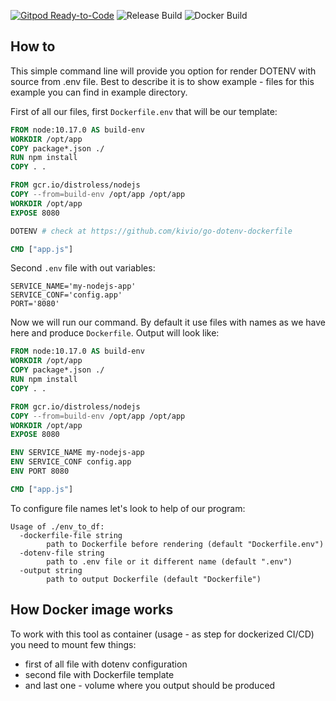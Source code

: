 [![Gitpod Ready-to-Code](https://img.shields.io/badge/Gitpod-Ready--to--Code-blue?logo=gitpod)](https://gitpod.io/#https://github.com/kivio/go-dotenv-dockerfile) 
![Release Build](https://github.com/kivio/go-dotenv-dockerfile/workflows/Release%20Build/badge.svg?branch=master)
![Docker Build](https://github.com/kivio/go-dotenv-dockerfile/workflows/Docker%20Build/badge.svg?branch=master)

## How to ##

This simple command line will provide you option for render DOTENV with source from .env file.
Best to describe it is to show example - files for this example you can find in example directory.

First of all our files, first `Dockerfile.env` that will be our template:

```Dockerfile
FROM node:10.17.0 AS build-env
WORKDIR /opt/app
COPY package*.json ./
RUN npm install
COPY . .

FROM gcr.io/distroless/nodejs
COPY --from=build-env /opt/app /opt/app
WORKDIR /opt/app
EXPOSE 8080

DOTENV # check at https://github.com/kivio/go-dotenv-dockerfile

CMD ["app.js"]
```

Second `.env` file with out variables:

```
SERVICE_NAME='my-nodejs-app'
SERVICE_CONF='config.app'
PORT='8080'
```

Now we will run our command. By default it use files with names as we have here and produce `Dockerfile`.
Output will look like:

```Dockerfile
FROM node:10.17.0 AS build-env
WORKDIR /opt/app
COPY package*.json ./
RUN npm install
COPY . .

FROM gcr.io/distroless/nodejs
COPY --from=build-env /opt/app /opt/app
WORKDIR /opt/app
EXPOSE 8080

ENV SERVICE_NAME my-nodejs-app
ENV SERVICE_CONF config.app
ENV PORT 8080

CMD ["app.js"]
```

To configure file names let's look to help of our program:

```ShellSession
Usage of ./env_to_df:
  -dockerfile-file string
        path to Dockerfile before rendering (default "Dockerfile.env")
  -dotenv-file string
        path to .env file or it different name (default ".env")
  -output string
        path to output Dockerfile (default "Dockerfile")
```

## How Docker image works ##

To work with this tool as container (usage - as step for dockerized CI/CD) you need to mount few things:
* first of all file with dotenv configuration
* second file with Dockerfile template
* and last one - volume where you output should be produced
